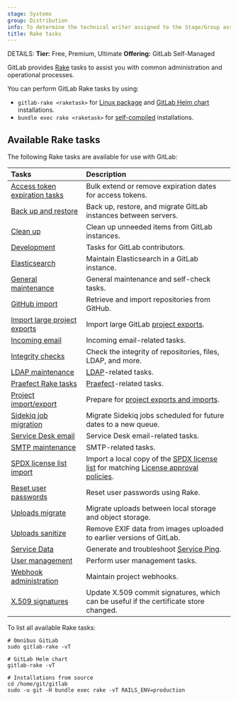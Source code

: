 ```yaml
---
stage: Systems
group: Distribution
info: To determine the technical writer assigned to the Stage/Group associated with this page, see https://handbook.gitlab.com/handbook/product/ux/technical-writing/#assignments
title: Rake tasks
---
```


DETAILS:
**Tier:** Free, Premium, Ultimate
**Offering:** GitLab Self-Managed

GitLab provides [Rake](https://ruby.github.io/rake/) tasks to assist you with common administration and operational
processes.

You can perform GitLab Rake tasks by using:

- `gitlab-rake <raketask>` for [Linux package](https://docs.gitlab.com/omnibus/index.html) and [GitLab Helm chart](https://docs.gitlab.com/charts/troubleshooting/kubernetes_cheat_sheet.html#gitlab-specific-kubernetes-information) installations.
- `bundle exec rake <raketask>` for [self-compiled](../install/installation.md) installations.

## Available Rake tasks

The following Rake tasks are available for use with GitLab:

| Tasks                                                                                                      | Description |
|:-----------------------------------------------------------------------------------------------------------|:------------|
| [Access token expiration tasks](../administration/raketasks/tokens/index.md)                               | Bulk extend or remove expiration dates for access tokens. |
| [Back up and restore](../administration/backup_restore/index.md)                                           | Back up, restore, and migrate GitLab instances between servers. |
| [Clean up](cleanup.md)                                                                                     | Clean up unneeded items from GitLab instances. |
| [Development](../development/rake_tasks.md)                                                                | Tasks for GitLab contributors. |
| [Elasticsearch](../integration/advanced_search/elasticsearch.md#gitlab-advanced-search-rake-tasks)         | Maintain Elasticsearch in a GitLab instance. |
| [General maintenance](../administration/raketasks/maintenance.md)                                          | General maintenance and self-check tasks. |
| [GitHub import](../administration/raketasks/github_import.md)                                              | Retrieve and import repositories from GitHub. |
| [Import large project exports](../administration/raketasks/project_import_export.md#import-large-projects) | Import large GitLab [project exports](../user/project/settings/import_export.md). |
| [Incoming email](../administration/raketasks/incoming_email.md)                                            | Incoming email-related tasks. |
| [Integrity checks](../administration/raketasks/check.md)                                                   | Check the integrity of repositories, files, LDAP, and more. |
| [LDAP maintenance](../administration/raketasks/ldap.md)                                                    | [LDAP](../administration/auth/ldap/index.md)-related tasks. |
| [Praefect Rake tasks](../administration/raketasks/praefect.md)                                             | [Praefect](../administration/gitaly/praefect.md)-related tasks. |
| [Project import/export](../administration/raketasks/project_import_export.md)                              | Prepare for [project exports and imports](../user/project/settings/import_export.md). |
| [Sidekiq job migration](../administration/sidekiq/sidekiq_job_migration.md)                                | Migrate Sidekiq jobs scheduled for future dates to a new queue. |
| [Service Desk email](../administration/raketasks/service_desk_email.md)                                    | Service Desk email-related tasks. |
| [SMTP maintenance](../administration/raketasks/smtp.md)                                                    | SMTP-related tasks. |
| [SPDX license list import](spdx.md)                                                                        | Import a local copy of the [SPDX license list](https://spdx.org/licenses/) for matching [License approval policies](../user/compliance/license_approval_policies.md). |
| [Reset user passwords](../security/reset_user_password.md#use-a-rake-task)                                 | Reset user passwords using Rake. |
| [Uploads migrate](../administration/raketasks/uploads/migrate.md)                                          | Migrate uploads between local storage and object storage. |
| [Uploads sanitize](../administration/raketasks/uploads/sanitize.md)                                        | Remove EXIF data from images uploaded to earlier versions of GitLab. |
| [Service Data](../development/internal_analytics/service_ping/troubleshooting.md#generate-service-ping)    | Generate and troubleshoot [Service Ping](../development/internal_analytics/service_ping/_index.md). |
| [User management](user_management.md)                                                                      | Perform user management tasks. |
| [Webhook administration](web_hooks.md)                                                                     | Maintain project webhooks. |
| [X.509 signatures](x509_signatures.md)                                                                     | Update X.509 commit signatures, which can be useful if the certificate store changed. |

To list all available Rake tasks:

```shell
# Omnibus GitLab
sudo gitlab-rake -vT

# GitLab Helm chart
gitlab-rake -vT

# Installations from source
cd /home/git/gitlab
sudo -u git -H bundle exec rake -vT RAILS_ENV=production
```
